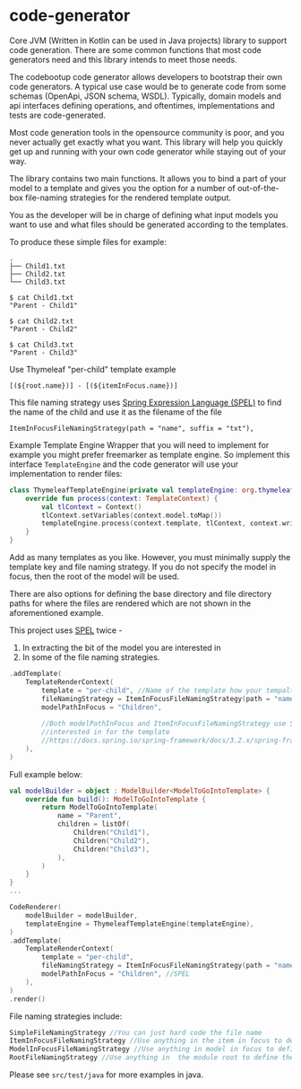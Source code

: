 # code-generator
Core JVM (Written in Kotlin can be used in Java projects) library to support code generation.  There are some common 
functions that most code generators need and this library intends to meet those needs.

The codebootup code generator allows developers to bootstrap their own code generators.  A typical use case 
would be to generate code from some schemas (OpenApi, JSON schema, WSDL).  Typically, domain models and api 
interfaces defining operations, and oftentimes, implementations and tests are code-generated.

Most code generation tools in the opensource community is poor, and you never actually get exactly what you want.
This library will help you quickly get up and running with your own code generator while staying out of your way.

The library contains two main functions. It allows you to bind a part of your model to a template and gives you the 
option for a number of out-of-the-box file-naming strategies for the rendered template output.

You as the developer will be in charge of defining what input models you want to use and what files should be generated 
according to the templates.

To produce these simple files for example:
```
.
├── Child1.txt
├── Child2.txt
└── Child3.txt
```
```shell
$ cat Child1.txt 
"Parent - Child1"

$ cat Child2.txt
"Parent - Child2" 

$ cat Child3.txt
"Parent - Child3"
```
Use Thymeleaf "per-child" template example
```
[(${root.name})] - [(${itemInFocus.name})]
```
This file naming strategy uses [Spring Expression Language (SPEL)](https://docs.spring.io/spring-framework/docs/3.2.x/spring-framework-reference/html/expressions.html) to find the name of the child and use it as the filename of the file 
```
ItemInFocusFileNamingStrategy(path = "name", suffix = "txt"),
```

Example Template Engine Wrapper that you will need to implement for example you might prefer freemarker as template engine. So implement this interface ```TemplateEngine``` and the code generator will use your implementation to render files:
```kotlin
class ThymeleafTemplateEngine(private val templateEngine: org.thymeleaf.TemplateEngine) : TemplateEngine {
    override fun process(context: TemplateContext) {
        val tlContext = Context()
        tlContext.setVariables(context.model.toMap())
        templateEngine.process(context.template, tlContext, context.writerBuilder.build())
    }
}
```
Add as many templates as you like. However, you must minimally supply the template key and file naming strategy. If you do not specify the model in focus, then the root of the model will be used. 

There are also options for defining the base directory and file directory paths for where the files are rendered which are not shown in the aforementioned example. 

This project uses [SPEL](https://docs.spring.io/spring-framework/docs/3.2.x/spring-framework-reference/html/expressions.html) twice - 

1. In extracting the bit of the model you are interested in
2. In some of the file naming strategies.

```kotlin
.addTemplate(
    TemplateRenderContext(
        template = "per-child", //Name of the template how your tempalte engine looks up the template to use
        fileNamingStrategy = ItemInFocusFileNamingStrategy(path = "name", suffix = "txt"), //What to name the model
        modelPathInFocus = "Children", 
        
        //Both modelPathInFocus and ItemInFocusFileNamingStrategy use SPEL to extract the bit of the model you are 
        //interested in for the template  
        //https://docs.spring.io/spring-framework/docs/3.2.x/spring-framework-reference/html/expressions.html
    ),
)
```
Full example below:
```kotlin
val modelBuilder = object : ModelBuilder<ModelToGoIntoTemplate> {
    override fun build(): ModelToGoIntoTemplate {
        return ModelToGoIntoTemplate(
            name = "Parent",
            children = listOf(
                Children("Child1"),
                Children("Child2"),
                Children("Child3"),
            ),
        )
    }
}
...

CodeRenderer(
    modelBuilder = modelBuilder,
    templateEngine = ThymeleafTemplateEngine(templateEngine), 
)
.addTemplate(
    TemplateRenderContext(
        template = "per-child",
        fileNamingStrategy = ItemInFocusFileNamingStrategy(path = "name", suffix = "txt"),
        modelPathInFocus = "Children", //SPEL
    ),
)
.render()
```
File naming strategies include:
```kotlin
SimpleFileNamingStrategy //You can just hard code the file name
ItemInFocusFileNamingStrategy //Use anything in the item in focus to define the file name 
ModelInFocusFileNamingStrategy //Use anything in model in focus to define the filename 
RootFileNamingStrategy //Use anything in  the module root to define the file name 
```

Please see ```src/test/java``` for more examples in java. 
